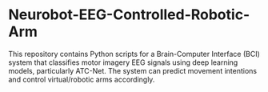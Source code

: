 # Neurobot-EEG-Controlled-Robotic-Arm
 This repository contains Python scripts for a Brain-Computer Interface (BCI) system that classifies motor imagery EEG signals using deep learning models, particularly ATC-Net. The system can predict movement intentions and control virtual/robotic arms accordingly.
